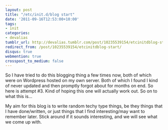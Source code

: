 ```yaml
---
layout: post
title: "/etc/init.d/blog start"
date: '2011-09-16T12:53:00+10:00'
tags:
- init
categories:
- devalias
tumblr_url: http://devalias.tumblr.com/post/10235539154/etcinitdblog-start
redirect_from: /post/10235539154/etcinitdblog-start/
disqus: true
webmention: true
crosspost_to_medium: false
---
```

So I have tried to do this blogging thing a few times now, both of which were on Wordpress hosted on my own server. Both of which I found I kind of never updated and then promptly forgot about for months on end. So here is attempt #3. Kind of hoping this one will actually work out. So on to what this is...

My aim for this blog is to write random techy type things, be they things that I have done/written, or just things that I find interesting/may want to remember later. Stick around if it sounds interesting, and we will see what we come up with.